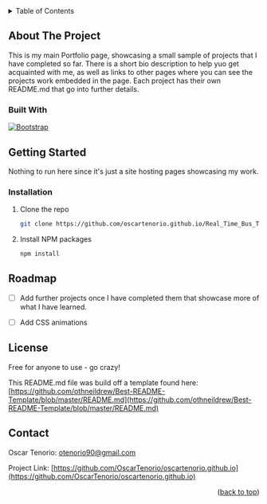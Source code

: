 <!-- TABLE OF CONTENTS -->
<details>
  <summary>Table of Contents</summary>
  <ol>
    <li>
      <a href="#about-the-project">About The Project</a>
      <ul>
        <li><a href="#built-with">Built With</a></li>
      </ul>
    </li>
    <li>
      <a href="#getting-started">Getting Started</a>
      <ul>
        <li><a href="#installation">Installation</a></li>
      </ul>
    </li>
    <li><a href="#roadmap">Roadmap</a></li>
    <li><a href="#license">License</a></li>
    <li><a href="#contact">Contact</a></li>
  </ol>
</details>



<!-- ABOUT THE PROJECT -->
## About The Project

This is my main Portfolio page, showcasing a small sample of projects that I have completed so far. There is a short bio description to help yuo get acquainted with me, as well as links to other pages where you can see the projects work embedded in the page. Each project has their own README.md that go into further details.


### Built With

[![Bootstrap][Bootstrap.com]][Bootstrap-url]



<!-- GETTING STARTED -->
## Getting Started

Nothing to run here since it's just a site hosting pages showcasing my work.

<!-- INSTALLATION -->
### Installation

1. Clone the repo
   ```sh
   git clone https://github.com/oscartenorio.github.io/Real_Time_Bus_Tracker.git
   ```
2. Install NPM packages
   ```sh
   npm install
   ```


<!-- ROADMAP -->
## Roadmap

- [ ] Add further projects once I have completed them that showcase more of what I have learned.
- [ ] Add CSS animations


<!-- LICENSE -->
## License

Free for anyone to use - go crazy!

This README.md file was build off a template found here: [https://github.com/othneildrew/Best-README-Template/blob/master/README.md](https://github.com/othneildrew/Best-README-Template/blob/master/README.md)



<!-- CONTACT -->
## Contact

Oscar Tenorio: otenorio90@gmail.com

Project Link: [https://github.com/OscarTenorio/oscartenorio.github.io](https://github.com/OscarTenorio/oscartenorio.github.io)

<p align="right">(<a href="#readme-top">back to top</a>)</p>




<!-- https://www.markdownguide.org/basic-syntax/#reference-style-links -->
[Bootstrap.com]: https://img.shields.io/badge/Bootstrap-563D7C?style=for-the-badge&logo=bootstrap&logoColor=white
[Bootstrap-url]: https://getbootstrap.com
